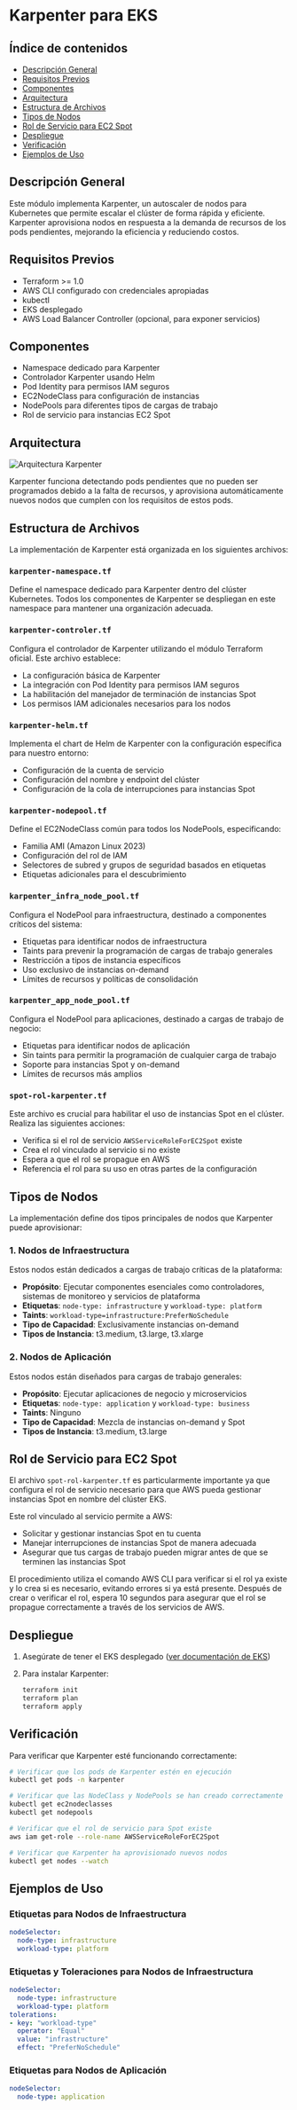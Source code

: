 # Karpenter para EKS

## Índice de contenidos
* [Descripción General](#descripcion)
* [Requisitos Previos](#requisitos)
* [Componentes](#componentes)
* [Arquitectura](#arquitectura)
* [Estructura de Archivos](#estructura)
* [Tipos de Nodos](#tipos-nodos)
* [Rol de Servicio para EC2 Spot](#rol-spot)
* [Despliegue](#despliegue)
* [Verificación](#verificacion)
* [Ejemplos de Uso](#ejemplos)

<a name="descripcion"></a>
## Descripción General
Este módulo implementa Karpenter, un autoscaler de nodos para Kubernetes que permite escalar el clúster de forma rápida y eficiente. Karpenter aprovisiona nodos en respuesta a la demanda de recursos de los pods pendientes, mejorando la eficiencia y reduciendo costos.

<a name="requisitos"></a>
## Requisitos Previos
- Terraform >= 1.0
- AWS CLI configurado con credenciales apropiadas
- kubectl
- EKS desplegado
- AWS Load Balancer Controller (opcional, para exponer servicios)

<a name="componentes"></a>
## Componentes
- Namespace dedicado para Karpenter
- Controlador Karpenter usando Helm
- Pod Identity para permisos IAM seguros
- EC2NodeClass para configuración de instancias
- NodePools para diferentes tipos de cargas de trabajo
- Rol de servicio para instancias EC2 Spot

<a name="arquitectura"></a>
## Arquitectura

![Arquitectura Karpenter](./karpenter-blueprint.svg)

Karpenter funciona detectando pods pendientes que no pueden ser programados debido a la falta de recursos, y aprovisiona automáticamente nuevos nodos que cumplen con los requisitos de estos pods.

<a name="estructura"></a>
## Estructura de Archivos

La implementación de Karpenter está organizada en los siguientes archivos:

### `karpenter-namespace.tf`

Define el namespace dedicado para Karpenter dentro del clúster Kubernetes. Todos los componentes de Karpenter se despliegan en este namespace para mantener una organización adecuada.

### `karpenter-controler.tf`

Configura el controlador de Karpenter utilizando el módulo Terraform oficial. Este archivo establece:
- La configuración básica de Karpenter
- La integración con Pod Identity para permisos IAM seguros
- La habilitación del manejador de terminación de instancias Spot
- Los permisos IAM adicionales necesarios para los nodos

### `karpenter-helm.tf`

Implementa el chart de Helm de Karpenter con la configuración específica para nuestro entorno:
- Configuración de la cuenta de servicio
- Configuración del nombre y endpoint del clúster
- Configuración de la cola de interrupciones para instancias Spot

### `karpenter-nodepool.tf`

Define el EC2NodeClass común para todos los NodePools, especificando:
- Familia AMI (Amazon Linux 2023)
- Configuración del rol de IAM
- Selectores de subred y grupos de seguridad basados en etiquetas
- Etiquetas adicionales para el descubrimiento

### `karpenter_infra_node_pool.tf`

Configura el NodePool para infraestructura, destinado a componentes críticos del sistema:
- Etiquetas para identificar nodos de infraestructura
- Taints para prevenir la programación de cargas de trabajo generales
- Restricción a tipos de instancia específicos
- Uso exclusivo de instancias on-demand
- Límites de recursos y políticas de consolidación

### `karpenter_app_node_pool.tf`

Configura el NodePool para aplicaciones, destinado a cargas de trabajo de negocio:
- Etiquetas para identificar nodos de aplicación
- Sin taints para permitir la programación de cualquier carga de trabajo
- Soporte para instancias Spot y on-demand
- Límites de recursos más amplios

### `spot-rol-karpenter.tf`

Este archivo es crucial para habilitar el uso de instancias Spot en el clúster. Realiza las siguientes acciones:
- Verifica si el rol de servicio `AWSServiceRoleForEC2Spot` existe
- Crea el rol vinculado al servicio si no existe
- Espera a que el rol se propague en AWS
- Referencia el rol para su uso en otras partes de la configuración

<a name="tipos-nodos"></a>
## Tipos de Nodos

La implementación define dos tipos principales de nodos que Karpenter puede aprovisionar:

### 1. Nodos de Infraestructura
Estos nodos están dedicados a cargas de trabajo críticas de la plataforma:

- **Propósito**: Ejecutar componentes esenciales como controladores, sistemas de monitoreo y servicios de plataforma
- **Etiquetas**: `node-type: infrastructure` y `workload-type: platform`
- **Taints**: `workload-type=infrastructure:PreferNoSchedule`
- **Tipo de Capacidad**: Exclusivamente instancias on-demand
- **Tipos de Instancia**: t3.medium, t3.large, t3.xlarge

### 2. Nodos de Aplicación
Estos nodos están diseñados para cargas de trabajo generales:

- **Propósito**: Ejecutar aplicaciones de negocio y microservicios
- **Etiquetas**: `node-type: application` y `workload-type: business`
- **Taints**: Ninguno
- **Tipo de Capacidad**: Mezcla de instancias on-demand y Spot
- **Tipos de Instancia**: t3.medium, t3.large

<a name="rol-spot"></a>
## Rol de Servicio para EC2 Spot

El archivo `spot-rol-karpenter.tf` es particularmente importante ya que configura el rol de servicio necesario para que AWS pueda gestionar instancias Spot en nombre del clúster EKS.

Este rol vinculado al servicio permite a AWS:
- Solicitar y gestionar instancias Spot en tu cuenta
- Manejar interrupciones de instancias Spot de manera adecuada
- Asegurar que tus cargas de trabajo pueden migrar antes de que se terminen las instancias Spot

El procedimiento utiliza el comando AWS CLI para verificar si el rol ya existe y lo crea si es necesario, evitando errores si ya está presente. Después de crear o verificar el rol, espera 10 segundos para asegurar que el rol se propague correctamente a través de los servicios de AWS.

<a name="despliegue"></a>
## Despliegue

1. Asegúrate de tener el EKS desplegado ([ver documentación de EKS](https://github.com/Andherson333333/robot-shop/blob/master/Infrastructure-cloud-EKS/EKS/readme.md))

2. Para instalar Karpenter:
   ```bash
   terraform init
   terraform plan
   terraform apply
   ```

<a name="verificacion"></a>
## Verificación

Para verificar que Karpenter esté funcionando correctamente:

```bash
# Verificar que los pods de Karpenter estén en ejecución
kubectl get pods -n karpenter

# Verificar que las NodeClass y NodePools se han creado correctamente
kubectl get ec2nodeclasses
kubectl get nodepools

# Verificar que el rol de servicio para Spot existe
aws iam get-role --role-name AWSServiceRoleForEC2Spot

# Verificar que Karpenter ha aprovisionado nuevos nodos
kubectl get nodes --watch
```

<a name="ejemplos"></a>
## Ejemplos de Uso

### Etiquetas para Nodos de Infraestructura
```yaml
nodeSelector:
  node-type: infrastructure
  workload-type: platform
```

### Etiquetas y Toleraciones para Nodos de Infraestructura
```yaml
nodeSelector:
  node-type: infrastructure
  workload-type: platform
tolerations:
- key: "workload-type"
  operator: "Equal"
  value: "infrastructure"
  effect: "PreferNoSchedule"
```

### Etiquetas para Nodos de Aplicación
```yaml
nodeSelector:
  node-type: application
```

